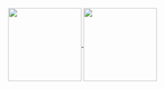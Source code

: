<a href="https://github.com/anuraghazra/github-readme-stats">
  <img align="center" width='150px' src="https://github-readme-stats.vercel.app/api?username=Aleksandr232"/>
</a>
<a href="https://github.com/anuraghazra/github-readme-stats">
  <img align="center" width='150px' src="https://github-readme-stats.vercel.app/api/top-langs/?username=Aleksandr232&langs_count=10&layout=compact" />
</a>
